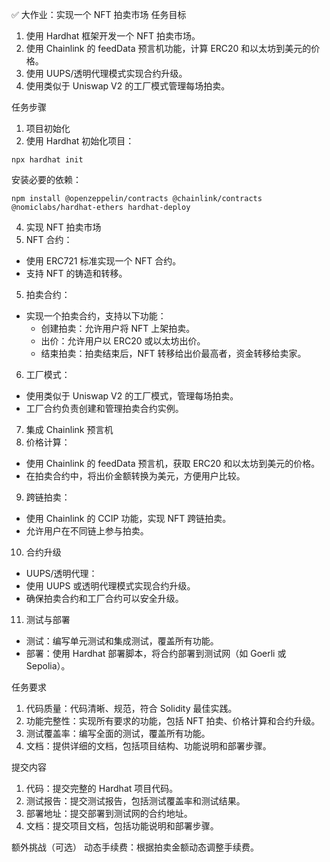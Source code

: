 ✅  大作业：实现一个 NFT 拍卖市场
任务目标
1. 使用 Hardhat 框架开发一个 NFT 拍卖市场。
2. 使用 Chainlink 的 feedData 预言机功能，计算 ERC20 和以太坊到美元的价格。
3. 使用 UUPS/透明代理模式实现合约升级。
4. 使用类似于 Uniswap V2 的工厂模式管理每场拍卖。


任务步骤
1. 项目初始化
2. 使用 Hardhat 初始化项目：

  ```npx hardhat init```

  安装必要的依赖：
    
    npm install @openzeppelin/contracts @chainlink/contracts @nomiclabs/hardhat-ethers hardhat-deploy
4. 实现 NFT 拍卖市场
5. NFT 合约：
  - 使用 ERC721 标准实现一个 NFT 合约。
  - 支持 NFT 的铸造和转移。
5. 拍卖合约：
  - 实现一个拍卖合约，支持以下功能：
    - 创建拍卖：允许用户将 NFT 上架拍卖。
    - 出价：允许用户以 ERC20 或以太坊出价。
    - 结束拍卖：拍卖结束后，NFT 转移给出价最高者，资金转移给卖家。
6. 工厂模式：
  - 使用类似于 Uniswap V2 的工厂模式，管理每场拍卖。
  - 工厂合约负责创建和管理拍卖合约实例。
7. 集成 Chainlink 预言机
8. 价格计算：
  - 使用 Chainlink 的 feedData 预言机，获取 ERC20 和以太坊到美元的价格。
  - 在拍卖合约中，将出价金额转换为美元，方便用户比较。
9. 跨链拍卖：
  - 使用 Chainlink 的 CCIP 功能，实现 NFT 跨链拍卖。
  - 允许用户在不同链上参与拍卖。
10. 合约升级
  - UUPS/透明代理：
  - 使用 UUPS 或透明代理模式实现合约升级。
  - 确保拍卖合约和工厂合约可以安全升级。
11. 测试与部署
  - 测试：编写单元测试和集成测试，覆盖所有功能。
  - 部署：使用 Hardhat 部署脚本，将合约部署到测试网（如 Goerli 或 Sepolia）。

任务要求
1. 代码质量：代码清晰、规范，符合 Solidity 最佳实践。
2. 功能完整性：实现所有要求的功能，包括 NFT 拍卖、价格计算和合约升级。
3. 测试覆盖率：编写全面的测试，覆盖所有功能。
4. 文档：提供详细的文档，包括项目结构、功能说明和部署步骤。

提交内容
1. 代码：提交完整的 Hardhat 项目代码。
2. 测试报告：提交测试报告，包括测试覆盖率和测试结果。
3. 部署地址：提交部署到测试网的合约地址。
4. 文档：提交项目文档，包括功能说明和部署步骤。

额外挑战（可选）
  动态手续费：根据拍卖金额动态调整手续费。

